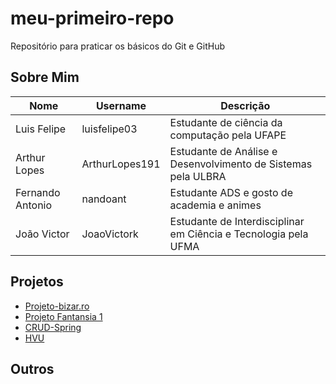 # meu-primeiro-repo

Repositório para praticar os básicos do Git e GitHub

## Sobre Mim
| Nome | Username | Descrição |
|------|------|------|
| Luis Felipe | luisfelipe03   | Estudante de ciência da computação pela UFAPE |
| Arthur Lopes| ArthurLopes191 | Estudante de Análise e Desenvolvimento de Sistemas pela ULBRA |
| Fernando Antonio | nandoant | Estudante ADS e gosto de academia e animes |
| João Victor | JoaoVictork | Estudante de Interdisciplinar em Ciência e Tecnologia pela UFMA |


## Projetos

- [Projeto-bizar.ro](bizar.ro)
- [Projeto Fantansia 1](https://www.facebook.com/)
- [CRUD-Spring](https://github.com/JoaoVictork/crud-spring)
- [HVU](https://gestaohvu.ufape.edu.br/)

## Outros
